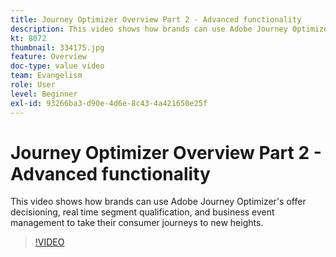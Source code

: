```yaml
---
title: Journey Optimizer Overview Part 2 - Advanced functionality
description: This video shows how brands can use Adobe Journey Optimizer's offer decisioning, real time segment qualification, and business event management to take their consumer journeys to new heights.
kt: 8072
thumbnail: 334175.jpg
feature: Overview
doc-type: value video
team: Evangelism
role: User
level: Beginner
exl-id: 93266ba3-d90e-4d6e-8c43-4a421650e25f
---
```

# Journey Optimizer Overview Part 2 - Advanced functionality

This video shows how brands can use Adobe Journey Optimizer's offer decisioning, real time segment qualification, and business event management to take their consumer journeys to new heights.

>[!VIDEO](https://video.tv.adobe.com/v/334175?quality=12)

